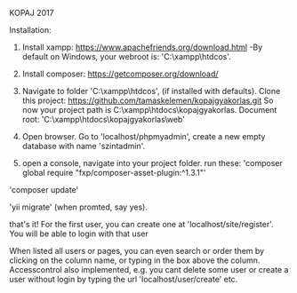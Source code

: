 KOPAJ 2017

Installation:
1. Install xampp: https://www.apachefriends.org/download.html
	-By default on Windows, your webroot is: 'C:\xampp\htdcos'. 

2. Install composer: https://getcomposer.org/download/

4. Navigate to folder 'C:\xampp\htdcos', (if installed with defaults). Clone this project: 
 https://github.com/tamaskelemen/kopajgyakorlas.git
So now your project path is C:\xampp\htdocs\kopajgyakorlas. Document root: 'C:\xampp\htdocs\kopajgyakorlas\web'

5. Open browser. Go to 'localhost/phpmyadmin', create a new empty database with name 'szintadmin'.

6. open a console, navigate into your project folder. run these:
'composer global require "fxp/composer-asset-plugin:^1.3.1"'

'composer update'

'yii migrate'
(when promted, say yes). 

that's it!
For the first user, you can create one at 'localhost/site/register'.
You  will be able to login with that user

When listed all users or pages, you can even search or order them by clicking on the column name, or typing in the box above the column. 
Accesscontrol also implemented, e.g. you cant delete some user or create a user without login by typing the url 'localhost/user/create' etc.

	